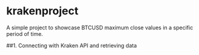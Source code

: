 # krakenproject

A simple project to showcase BTCUSD maximum close values in a specific period of time.

##1. Connecting with Kraken API and retrieving data


